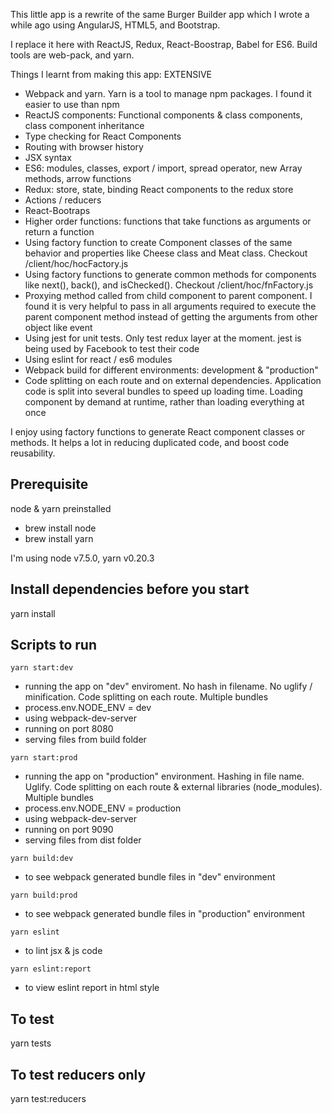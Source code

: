 This little app is a rewrite of the same Burger Builder app which I wrote a while ago using AngularJS, HTML5, and Bootstrap.

I replace it here with ReactJS, Redux, React-Boostrap, Babel for ES6. Build tools are web-pack, and yarn.

Things I learnt from making this app: EXTENSIVE
- Webpack and yarn. Yarn is a tool to manage npm packages. I found it easier to use than npm
- ReactJS components: Functional components & class components, class component inheritance
- Type checking for React Components
- Routing with browser history
- JSX syntax
- ES6: modules, classes, export / import, spread operator, new Array methods, arrow functions
- Redux: store, state, binding React components to the redux store
- Actions / reducers
- React-Bootraps
- Higher order functions: functions that take functions as arguments or return a function
- Using factory function to create Component classes of the same behavior and properties like Cheese class and Meat class. Checkout /client/hoc/hocFactory.js
- Using factory functions to generate common methods for components like next(), back(), and isChecked(). Checkout /client/hoc/fnFactory.js
- Proxying method called from child component to parent component. I found it is very helpful to pass in all arguments required to execute the parent component method instead of getting the arguments from other object like event
- Using jest for unit tests. Only test redux layer at the moment. jest is being used by Facebook to test their code
- Using eslint for react / es6 modules
- Webpack build for different environments: development & "production"
- Code splitting on each route and on external dependencies. Application code is split into several bundles to speed up loading time. Loading component by demand at runtime, rather than loading everything at once

I enjoy using factory functions to generate React component classes or methods. It helps a lot in reducing duplicated code, and boost code reusability.

## Prerequisite
node & yarn preinstalled

- brew install node
- brew install yarn

I'm using node v7.5.0, yarn v0.20.3

## Install dependencies before you start
yarn install

## Scripts to run
```
yarn start:dev
```
  - running the app on "dev" enviroment. No hash in filename. No uglify / minification. Code splitting on each route. Multiple bundles
  - process.env.NODE_ENV = dev
  - using webpack-dev-server
  - running on port 8080
  - serving files from build folder
```
yarn start:prod
```
  - running the app on "production" environment. Hashing in file name. Uglify. Code splitting on each route &  external libraries (node_modules). Multiple bundles
  - process.env.NODE_ENV = production
  - using webpack-dev-server
  - running on port 9090
  - serving files from dist folder

```
yarn build:dev
```
  - to see webpack generated bundle files in "dev" environment

```
yarn build:prod
```
  - to see webpack generated bundle files in "production" environment

```
yarn eslint
```
  - to lint jsx & js code

```
yarn eslint:report
```
  - to view eslint report in html style

## To test
yarn tests

## To test reducers only
yarn test:reducers
